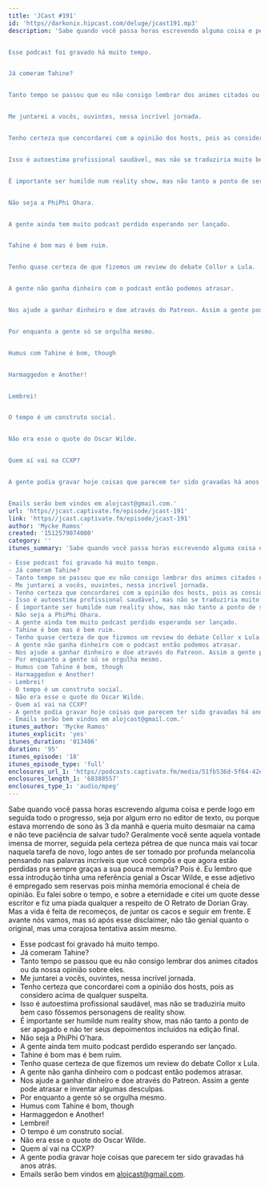 ```yaml
---
title: 'JCast #191'
id: 'https//darkonix.hipcast.com/deluge/jcast191.mp3'
description: 'Sabe quando você passa horas escrevendo alguma coisa e perde logo em seguida todo o progresso, seja por algum erro no editor de texto, ou porque estava morrendo de sono às 3 da manhã e queria muito desmaiar na cama e não teve paciência de salvar tudo? Geralmente você sente aquela vontade imensa de morrer, seguida pela certeza pétrea de que nunca mais vai tocar naquela tarefa de novo, logo antes de ser tomado por profunda melancolia pensando nas palavras incríveis que você compôs e que agora estão perdidas pra sempre graças a sua pouca memória? Pois é. Eu lembro que essa introdução tinha uma referência genial a Oscar Wilde, e esse adjetivo é empregado sem reservas pois minha memória emocional é cheia de opinião. Eu falei sobre o tempo, e sobre a eternidade e citei um quote desse escritor e fiz uma piada qualquer a respeito de O Retrato de Dorian Gray. Mas a vida é feita de recomeços, de juntar os cacos e seguir em frente. E avante nós vamos, mas só após esse disclaimer, não tão genial quanto o original, mas uma corajosa tentativa assim mesmo.


Esse podcast foi gravado há muito tempo.


Já comeram Tahine?


Tanto tempo se passou que eu não consigo lembrar dos animes citados ou da nossa opinião sobre eles.


Me juntarei a vocês, ouvintes, nessa incrível jornada.


Tenho certeza que concordarei com a opinião dos hosts, pois as considero acima de qualquer suspeita.


Isso é autoestima profissional saudável, mas não se traduziria muito bem caso fôssemos personagens de reality show.


É importante ser humilde num reality show, mas não tanto a ponto de ser apagado e não ter seus depoimentos incluídos na edição final.


Não seja a PhiPhi Ohara.


A gente ainda tem muito podcast perdido esperando ser lançado.


Tahine é bom mas é bem ruim.


Tenho quase certeza de que fizemos um review do debate Collor x Lula.


A gente não ganha dinheiro com o podcast então podemos atrasar.


Nos ajude a ganhar dinheiro e doe através do Patreon. Assim a gente pode atrasar e inventar algumas desculpas.


Por enquanto a gente só se orgulha mesmo.


Humus com Tahine é bom, though


Harmaggedon e Another!


Lembrei!


O tempo é um construto social.


Não era esse o quote do Oscar Wilde.


Quem aí vai na CCXP?


A gente podia gravar hoje coisas que parecem ter sido gravadas há anos atrás.


Emails serão bem vindos em alojcast@gmail.com.'
url: 'https//jcast.captivate.fm/episode/jcast-191'
link: 'https//jcast.captivate.fm/episode/jcast-191'
author: 'Mycke Ramos'
created: '1512579074000'
category: ''
itunes_summary: 'Sabe quando você passa horas escrevendo alguma coisa e perde logo em seguida todo o progresso, seja por algum erro no editor de texto, ou porque estava morrendo de sono às 3 da manhã e queria muito desmaiar na cama e não teve paciência de salvar tudo? Geralmente você sente aquela vontade imensa de morrer, seguida pela certeza pétrea de que nunca mais vai tocar naquela tarefa de novo, logo antes de ser tomado por profunda melancolia pensando nas palavras incríveis que você compôs e que agora estão perdidas pra sempre graças a sua pouca memória? Pois é. Eu lembro que essa introdução tinha uma referência genial a Oscar Wilde, e esse adjetivo é empregado sem reservas pois minha memória emocional é cheia de opinião. Eu falei sobre o tempo, e sobre a eternidade e citei um quote desse escritor e fiz uma piada qualquer a respeito de O Retrato de Dorian Gray. Mas a vida é feita de recomeços, de juntar os cacos e seguir em frente. E avante nós vamos, mas só após esse disclaimer, não tão genial quanto o original, mas uma corajosa tentativa assim mesmo. 

- Esse podcast foi gravado há muito tempo.
- Já comeram Tahine? 
- Tanto tempo se passou que eu não consigo lembrar dos animes citados ou da nossa opinião sobre eles.
- Me juntarei a vocês, ouvintes, nessa incrível jornada. 
- Tenho certeza que concordarei com a opinião dos hosts, pois as considero acima de qualquer suspeita.
- Isso é autoestima profissional saudável, mas não se traduziria muito bem caso fôssemos personagens de reality show. 
- É importante ser humilde num reality show, mas não tanto a ponto de ser apagado e não ter seus depoimentos incluídos na edição final.
- Não seja a PhiPhi Ohara.
- A gente ainda tem muito podcast perdido esperando ser lançado.
- Tahine é bom mas é bem ruim. 
- Tenho quase certeza de que fizemos um review do debate Collor x Lula. 
- A gente não ganha dinheiro com o podcast então podemos atrasar.
- Nos ajude a ganhar dinheiro e doe através do Patreon. Assim a gente pode atrasar e inventar algumas desculpas. 
- Por enquanto a gente só se orgulha mesmo. 
- Humus com Tahine é bom, though 
- Harmaggedon e Another! 
- Lembrei!
- O tempo é um construto social.
- Não era esse o quote do Oscar Wilde.
- Quem aí vai na CCXP? 
- A gente podia gravar hoje coisas que parecem ter sido gravadas há anos atrás.
- Emails serão bem vindos em alojcast@gmail.com.'
itunes_author: 'Mycke Ramos'
itunes_explicit: 'yes'
itunes_duration: '013406'
duration: '95'
itunes_episode: '18'
itunes_episode_type: 'full'
enclosures_url_1: 'https//podcasts.captivate.fm/media/51fb536d-5f64-42e6-b4e0-e2f5c7e896bb/jcast191_tc.mp3'
enclosures_length_1: '68388557'
enclosures_type_1: 'audio/mpeg'
---
```

Sabe quando você passa horas escrevendo alguma coisa e perde logo em seguida todo o progresso, seja por algum erro no editor de texto, ou porque estava morrendo de sono às 3 da manhã e queria muito desmaiar na cama e não teve paciência de salvar tudo? Geralmente você sente aquela vontade imensa de morrer, seguida pela certeza pétrea de que nunca mais vai tocar naquela tarefa de novo, logo antes de ser tomado por profunda melancolia pensando nas palavras incríveis que você compôs e que agora estão perdidas pra sempre graças a sua pouca memória? Pois é. Eu lembro que essa introdução tinha uma referência genial a Oscar Wilde, e esse adjetivo é empregado sem reservas pois minha memória emocional é cheia de opinião. Eu falei sobre o tempo, e sobre a eternidade e citei um quote desse escritor e fiz uma piada qualquer a respeito de O Retrato de Dorian Gray. Mas a vida é feita de recomeços, de juntar os cacos e seguir em frente. E avante nós vamos, mas só após esse disclaimer, não tão genial quanto o original, mas uma corajosa tentativa assim mesmo.

*   Esse podcast foi gravado há muito tempo.
*   Já comeram Tahine?
*   Tanto tempo se passou que eu não consigo lembrar dos animes citados ou da nossa opinião sobre eles.
*   Me juntarei a vocês, ouvintes, nessa incrível jornada.
*   Tenho certeza que concordarei com a opinião dos hosts, pois as considero acima de qualquer suspeita.
*   Isso é autoestima profissional saudável, mas não se traduziria muito bem caso fôssemos personagens de reality show.
*   É importante ser humilde num reality show, mas não tanto a ponto de ser apagado e não ter seus depoimentos incluídos na edição final.
*   Não seja a PhiPhi O'hara.
*   A gente ainda tem muito podcast perdido esperando ser lançado.
*   Tahine é bom mas é bem ruim.
*   Tenho quase certeza de que fizemos um review do debate Collor x Lula.
*   A gente não ganha dinheiro com o podcast então podemos atrasar.
*   Nos ajude a ganhar dinheiro e doe através do Patreon. Assim a gente pode atrasar e inventar algumas desculpas.
*   Por enquanto a gente só se orgulha mesmo.
*   Humus com Tahine é bom, though
*   Harmaggedon e Another!
*   Lembrei!
*   O tempo é um construto social.
*   Não era esse o quote do Oscar Wilde.
*   Quem aí vai na CCXP?
*   A gente podia gravar hoje coisas que parecem ter sido gravadas há anos atrás.
*   Emails serão bem vindos em alojcast@gmail.com.